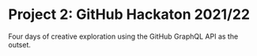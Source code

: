 # Project 2: GitHub Hackaton 2021/22

Four days of creative exploration using the GitHub GraphQL API as the outset.
